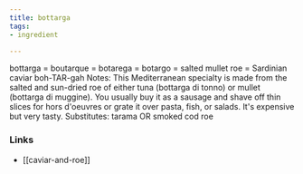 ```yaml
---
title: bottarga
tags:
- ingredient

---
```

bottarga = boutarque = botarega = botargo = salted mullet roe = Sardinian caviar boh-TAR-gah Notes: This Mediterranean specialty is made from the salted and sun-dried roe of either tuna (bottarga di tonno) or mullet (bottarga di muggine). You usually buy it as a sausage and shave off thin slices for hors d'oeuvres or grate it over pasta, fish, or salads. It's expensive but very tasty. Substitutes: tarama OR smoked cod roe

### Links

* [[caviar-and-roe]]
